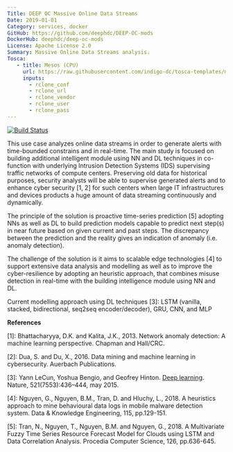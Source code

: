 ```yaml
---
Title: DEEP OC Massive Online Data Streams
Date: 2019-01-01
Category: services, docker
GitHub: https://github.com/deephdc/DEEP-OC-mods
DockerHub: deephdc/deep-oc-mods
License: Apache License 2.0
Summary: Massive Online Data Streams analysis.
Tosca:
   - title: Mesos (CPU)
     url: https://raw.githubusercontent.com/indigo-dc/tosca-templates/master/deep-oc/deep-oc-mods-mesos-cpu.yml
     inputs:
       - rclone_conf
       - rclone_url
       - rclone_vendor
       - rclone_user
       - rclone_pass
---
```


[![Build Status](https://jenkins.indigo-datacloud.eu:8080/buildStatus/icon?job=Pipeline-as-code/DEEP-OC-org/DEEP-OC-mods/master)](https://jenkins.indigo-datacloud.eu:8080/job/Pipeline-as-code/job/DEEP-OC-org/job/DEEP-OC-mods/job/master)

This use case analyzes online data streams in order to generate alerts with time-bounded constrains and in real-time.
The main study is focused on building additional intelligent module using NN and DL techniques
in co-function with underlying Intrusion Detection Systems (IDS) supervising traffic networks of compute centers.
Preserving old data for historical purposes, security analysts will be able to supervise generated alerts
and to enhance cyber security [1, 2] for such centers when large IT infrastructures and devices
products a huge amount of data streaming continuously and dynamically.

The principle of the solution is proactive time-series prediction [5] adopting NNs as well as DL to build
prediction models capable to predict next step(s) in near future based on given current and past steps.
The discrepancy between the prediction and the reality gives an indication of anomaly (i.e. anomaly detection).

The challenge of the solution is it aims to scalable edge technologies [4] to support
extensive data analysis and modelling as well as to improve the cyber-resilience by adopting an heuristic approach,
that combines misuse detection in real-time with the building intelligence module using NN and DL.

Current modelling approach using DL techniques [3]:
LSTM (vanilla, stacked, bidirectional, seq2seq encoder/decoder), GRU, CNN, and MLP


**References**

[1]: Bhattacharyya, D.K. and Kalita, J.K., 2013. Network anomaly detection: A machine learning perspective. Chapman and Hall/CRC.

[2]: Dua, S. and Du, X., 2016. Data mining and machine learning in cybersecurity. Auerbach Publications.

[3]: Yann LeCun, Yoshua Bengio, and Geofrey Hinton. [Deep learning](https://www.cs.toronto.edu/~hinton/absps/NatureDeepReview.pdf). Nature, 521(7553):436–444, may 2015.

[4]: Nguyen, G., Nguyen, B.M., Tran, D. and Hluchy, L., 2018. A heuristics approach to mine behavioural data logs in mobile malware detection system. Data & Knowledge Engineering, 115, pp.129-151.

[5]: Tran, N., Nguyen, T., Nguyen, B.M. and Nguyen, G., 2018. A Multivariate Fuzzy Time Series Resource Forecast Model for Clouds using LSTM and Data Correlation Analysis. Procedia Computer Science, 126, pp.636-645.
